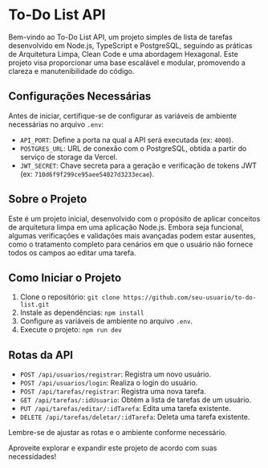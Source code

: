 # To-Do List API

Bem-vindo ao To-Do List API, um projeto simples de lista de tarefas desenvolvido em Node.js, TypeScript e PostgreSQL, seguindo as práticas de Arquitetura Limpa, Clean Code e uma abordagem Hexagonal. Este projeto visa proporcionar uma base escalável e modular, promovendo a clareza e manutenibilidade do código.

## Configurações Necessárias

Antes de iniciar, certifique-se de configurar as variáveis de ambiente necessárias no arquivo `.env`:

- `API_PORT`: Define a porta na qual a API será executada (ex: `4000`).
- `POSTGRES_URL`: URL de conexão com o PostgreSQL, obtida a partir do serviço de storage da Vercel.
- `JWT_SECRET`: Chave secreta para a geração e verificação de tokens JWT (ex: `710d6f9f299ce95aee54027d3233ecae`).

## Sobre o Projeto

Este é um projeto inicial, desenvolvido com o propósito de aplicar conceitos de arquitetura limpa em uma aplicação Node.js. Embora seja funcional, algumas verificações e validações mais avançadas podem estar ausentes, como o tratamento completo para cenários em que o usuário não fornece todos os campos ao editar uma tarefa.

## Como Iniciar o Projeto

1. Clone o repositório: `git clone https://github.com/seu-usuario/to-do-list.git`
2. Instale as dependências: `npm install`
3. Configure as variáveis de ambiente no arquivo `.env`.
4. Execute o projeto: `npm run dev`

## Rotas da API

- `POST /api/usuarios/registrar`: Registra um novo usuário.
- `POST /api/usuarios/login`: Realiza o login do usuário.
- `POST /api/tarefas/registrar`: Registra uma nova tarefa.
- `GET /api/tarefas/:idUsuario`: Obtém a lista de tarefas de um usuário.
- `PUT /api/tarefas/editar/:idTarefa`: Edita uma tarefa existente.
- `DELETE /api/tarefas/deletar/:idTarefa`: Deleta uma tarefa existente.

Lembre-se de ajustar as rotas e o ambiente conforme necessário.

Aproveite explorar e expandir este projeto de acordo com suas necessidades!


